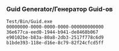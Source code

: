 ### Guid Generator/Генератор Guid-ов

```
Test/Bin/Guid.exe
00000000-0000-0000-0000-000000000000
36e677ca-eed0-1944-b941-de8468b067
e90102be-b83a-80a8-2db3-2517f778c6d9
b1bde393-118e-d16e-8c79-82f24cfcd5ff
```